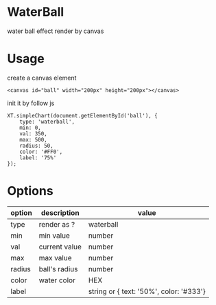 # WaterBall
water ball effect render by canvas

# Usage
create a canvas element
```
<canvas id="ball" width="200px" height="200px"></canvas>
```

init it by follow js
```
XT.simpleChart(document.getElementById('ball'), {
    type: 'waterball',
    min: 0,
    val: 350,
    max: 500,
    radius: 50,
    color: '#FF0',
    label: '75%'
});
```

# Options
| option             | description           | value        |
 -------------------- | --------------------- | ------------- 
| type                | render as ?           | waterball    |
| min                 | min value             | number       |
| val                 | current value         | number       |
| max                 | max value             | number       |
| radius              | ball's radius         | number       |
| color               | water color           | HEX          |
| label               |                       | string or { text: '50%', color: '#333'} |
